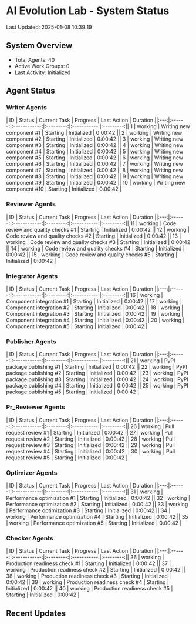 # AI Evolution Lab - System Status
Last Updated: 2025-01-08 10:39:19

## System Overview
- Total Agents: 40
- Active Work Groups: 0
- Last Activity: Initialized

## Agent Status

### Writer Agents
| ID | Status | Current Task | Progress | Last Action | Duration ||:---:|:------:|:------------:|:---------:|:-----------:|:---------:|| 1 | working | Writing new component #1 | Starting | Initialized | 0:00:42 || 2 | working | Writing new component #2 | Starting | Initialized | 0:00:42 || 3 | working | Writing new component #3 | Starting | Initialized | 0:00:42 || 4 | working | Writing new component #4 | Starting | Initialized | 0:00:42 || 5 | working | Writing new component #5 | Starting | Initialized | 0:00:42 || 6 | working | Writing new component #6 | Starting | Initialized | 0:00:42 || 7 | working | Writing new component #7 | Starting | Initialized | 0:00:42 || 8 | working | Writing new component #8 | Starting | Initialized | 0:00:42 || 9 | working | Writing new component #9 | Starting | Initialized | 0:00:42 || 10 | working | Writing new component #10 | Starting | Initialized | 0:00:42 |
### Reviewer Agents
| ID | Status | Current Task | Progress | Last Action | Duration ||:---:|:------:|:------------:|:---------:|:-----------:|:---------:|| 11 | working | Code review and quality checks #1 | Starting | Initialized | 0:00:42 || 12 | working | Code review and quality checks #2 | Starting | Initialized | 0:00:42 || 13 | working | Code review and quality checks #3 | Starting | Initialized | 0:00:42 || 14 | working | Code review and quality checks #4 | Starting | Initialized | 0:00:42 || 15 | working | Code review and quality checks #5 | Starting | Initialized | 0:00:42 |
### Integrator Agents
| ID | Status | Current Task | Progress | Last Action | Duration ||:---:|:------:|:------------:|:---------:|:-----------:|:---------:|| 16 | working | Component integration #1 | Starting | Initialized | 0:00:42 || 17 | working | Component integration #2 | Starting | Initialized | 0:00:42 || 18 | working | Component integration #3 | Starting | Initialized | 0:00:42 || 19 | working | Component integration #4 | Starting | Initialized | 0:00:42 || 20 | working | Component integration #5 | Starting | Initialized | 0:00:42 |
### Publisher Agents
| ID | Status | Current Task | Progress | Last Action | Duration ||:---:|:------:|:------------:|:---------:|:-----------:|:---------:|| 21 | working | PyPI package publishing #1 | Starting | Initialized | 0:00:42 || 22 | working | PyPI package publishing #2 | Starting | Initialized | 0:00:42 || 23 | working | PyPI package publishing #3 | Starting | Initialized | 0:00:42 || 24 | working | PyPI package publishing #4 | Starting | Initialized | 0:00:42 || 25 | working | PyPI package publishing #5 | Starting | Initialized | 0:00:42 |
### Pr_Reviewer Agents
| ID | Status | Current Task | Progress | Last Action | Duration ||:---:|:------:|:------------:|:---------:|:-----------:|:---------:|| 26 | working | Pull request review #1 | Starting | Initialized | 0:00:42 || 27 | working | Pull request review #2 | Starting | Initialized | 0:00:42 || 28 | working | Pull request review #3 | Starting | Initialized | 0:00:42 || 29 | working | Pull request review #4 | Starting | Initialized | 0:00:42 || 30 | working | Pull request review #5 | Starting | Initialized | 0:00:42 |
### Optimizer Agents
| ID | Status | Current Task | Progress | Last Action | Duration ||:---:|:------:|:------------:|:---------:|:-----------:|:---------:|| 31 | working | Performance optimization #1 | Starting | Initialized | 0:00:42 || 32 | working | Performance optimization #2 | Starting | Initialized | 0:00:42 || 33 | working | Performance optimization #3 | Starting | Initialized | 0:00:42 || 34 | working | Performance optimization #4 | Starting | Initialized | 0:00:42 || 35 | working | Performance optimization #5 | Starting | Initialized | 0:00:42 |
### Checker Agents
| ID | Status | Current Task | Progress | Last Action | Duration ||:---:|:------:|:------------:|:---------:|:-----------:|:---------:|| 36 | working | Production readiness check #1 | Starting | Initialized | 0:00:42 || 37 | working | Production readiness check #2 | Starting | Initialized | 0:00:42 || 38 | working | Production readiness check #3 | Starting | Initialized | 0:00:42 || 39 | working | Production readiness check #4 | Starting | Initialized | 0:00:42 || 40 | working | Production readiness check #5 | Starting | Initialized | 0:00:42 |

## Recent Updates

